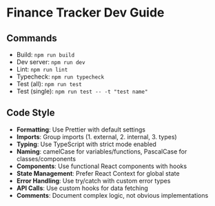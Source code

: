 # Finance Tracker Dev Guide

## Commands
- Build: `npm run build`
- Dev server: `npm run dev`
- Lint: `npm run lint`
- Typecheck: `npm run typecheck`
- Test (all): `npm run test`
- Test (single): `npm run test -- -t "test name"`

## Code Style
- **Formatting**: Use Prettier with default settings
- **Imports**: Group imports (1. external, 2. internal, 3. types)
- **Typing**: Use TypeScript with strict mode enabled
- **Naming**: camelCase for variables/functions, PascalCase for classes/components
- **Components**: Use functional React components with hooks
- **State Management**: Prefer React Context for global state
- **Error Handling**: Use try/catch with custom error types
- **API Calls**: Use custom hooks for data fetching
- **Comments**: Document complex logic, not obvious implementations